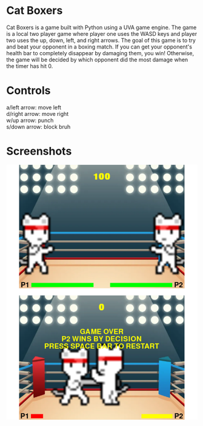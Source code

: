 # Cat Boxers

Cat Boxers is a game built with Python using a UVA game engine. The game is a local two player game where player one uses the WASD keys and player two uses the up, down, left, and right arrows. The goal of this game is to try and beat your opponent in a boxing match. If you can get your opponent's health bar to completely disappear by damaging them, you win! Otherwise, the game will be decided by which opponent did the most damage when the timer has hit 0.

# Controls
a/left arrow: move left<br>
d/right arrow: move right<br>
w/up arrow: punch<br>
s/down arrow: block bruh

# Screenshots

![Screenshots](https://raw.githubusercontent.com/eduardocis/Cat-Boxers/master/Cat%20Boxer%20Screenshots.png)
